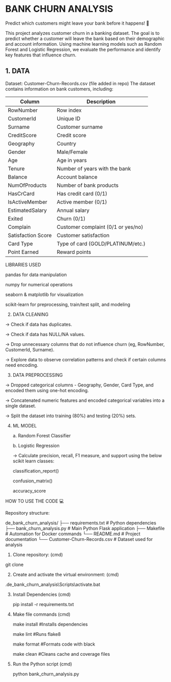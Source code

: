# BANK CHURN ANALYSIS
Predict which customers might leave your bank before it happens! 🏃

This project analyzes customer churn in a banking dataset. The goal is to predict whether a customer will leave the bank based on their demographic and account information. Using machine learning models such as Random Forest and Logistic Regression, we evaluate the performance and identify key features that influence churn.

## 1. DATA
   
  Dataset: Customer-Churn-Records.csv (file added in repo)
  The dataset contains information on bank customers, including:

  | Column             | Description                        | 
  | ------------------ | ---------------------------------- | 
  | RowNumber          | Row index                          | 
  | CustomerId         | Unique ID                          | 
  | Surname            | Customer surname                   | 
  | CreditScore        | Credit score                       | 
  | Geography          | Country                            | 
  | Gender             | Male/Female                        | 
  | Age                | Age in years                       | 
  | Tenure             | Number of years with the bank      | 
  | Balance            | Account balance                    | 
  | NumOfProducts      | Number of bank products            | 
  | HasCrCard          | Has credit card (0/1)              | 
  | IsActiveMember     | Active member (0/1)                | 
  | EstimatedSalary    | Annual salary                      | 
  | Exited             | Churn (0/1)                        | 
  | Complain           | Customer complaint (0/1 or yes/no) | 
  | Satisfaction Score | Customer satisfaction              | 
  | Card Type          | Type of card (GOLD/PLATINUM/etc.)  | 
  | Point Earned       | Reward points                      | 

LIBRARIES USED

  pandas for data manipulation
  
  numpy for numerical operations
  
  seaborn & matplotlib for visualization
  
  scikit-learn for preprocessing, train/test split, and modeling

2. DATA CLEANING
   
  -> Check if data has duplicates.
  
  -> Check if data has NULL/NA values.
  
  -> Drop unnecessary columns that do not influence churn (eg, RowNumber, CustomerId, Surname).
  
  -> Explore data to observe correlation patterns and check if certain columns need encoding.
  
3. DATA PREPROCESSING
   
  -> Dropped categorical columns - Geography, Gender, Card Type, and encoded them using one-hot encoding.
  
  -> Concatenated numeric features and encoded categorical variables into a single dataset.
  
  -> Split the dataset into training (80%) and testing (20%) sets.

4. ML MODEL
   
   a. Random Forest Classifier
   
   b. Logistic Regression

   -> Calculate precision, recall, F1 measure, and support using the below scikit learn classes:
   
     classification_report()
   
     confusion_matrix()
   
     accuracy_score

   
HOW TO USE THE CODE 💻

Repository structure:

de_bank_churn_analysis/
├── requirements.txt            # Python dependencies
├── bank_churn_analysis.py      # Main Python Flask application
├── Makefile                    # Automation for Docker commands
└── README.md                   # Project documentation
└── Customer-Churn-Records.csv  # Dataset used for analysis

1. Clone repository: (cmd)
   
  git clone <url> 

2. Create and activate the virtual environment: (cmd)
   
  .de_bank_churn_analysis\Scripts\activate.bat

3. Install Dependencies (cmd)
   
   pip install -r requirements.txt
   
4. Make file commands (cmd)
   
   make install #Installs dependencies
   
   make lint #Runs flake8

   make format #Formats code with black
   
   make clean #Cleans cache and coverage files

6. Run the Python script (cmd)
   
   python bank_churn_analysis.py





